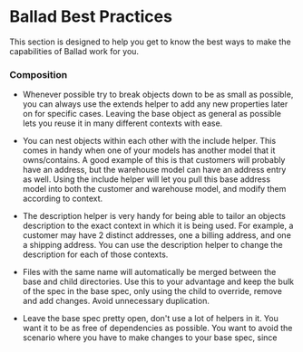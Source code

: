 # Ballad Best Practices

This section is designed to help you get to know the best ways to make the capabilities of Ballad work for you.

### Composition

- Whenever possible try to break objects down to be as small as possible, you can always use the extends helper to add any new properties later on for specific cases. Leaving the base object as general as possible lets you reuse it in many different contexts with ease.

-  You can nest objects within each other with the include helper. This comes in handy when one of your models has another model that it owns/contains. A good example of this is that customers will probably have an address, but the warehouse model can have an address entry as well. Using the include helper will let you pull this base address model into both the customer and warehouse model, and modify them according to context.

- The description helper is very handy for being able to tailor an objects description to the exact context in which it is being used. For example, a customer may have 2 distinct addresses, one a billing address, and one a shipping address. You can use the description helper to change the description for each of those contexts.

- Files with the same name will automatically be merged between the base and child directories. Use this to your advantage and keep the bulk of the spec in the base spec, only using the child to override, remove and add changes. Avoid unnecessary duplication.

- Leave the base spec pretty open, don't use a lot of helpers in it. You want it to be as free of dependencies as possible. You want to avoid the scenario where you have to make changes to your base spec, since
